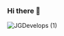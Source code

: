 ### Hi there 👋

<!--
**JGDevelopments/JGDevelopments** is a ✨ _special_ ✨ repository because its `README.md` (this file) appears on your GitHub profile.

Here are some ideas to get you started:

- 🔭 I’m currently working on ...
- 🌱 I’m currently learning ...
- 👯 I’m looking to collaborate on ...
- 🤔 I’m looking for help with ...
- 💬 Ask me about ...
- 📫 How to reach me: ...
- 😄 Pronouns: ...
- ⚡ Fun fact: ...
-->
![JGDevelops (1)](https://user-images.githubusercontent.com/103215878/175794891-9d43b2b8-eaff-4974-9852-899e8d924b50.gif)
